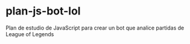 # plan-js-bot-lol
Plan de estudio de JavaScript para crear un bot que analice partidas de League of Legends 
